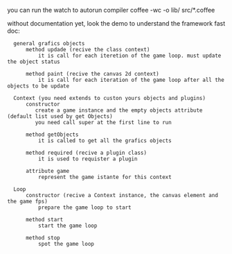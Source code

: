 you can run the watch to autorun compiler
   coffee -wc -o lib/ src/*.coffee

without documentation yet, look the demo to understand the framework
   fast doc:

      general grafics objects
          method updade (recive the class context)
              it is call for each iteretion of the game loop. must update the object status
          
          method paint (recive the canvas 2d context)
              it is call for each iteration of the game loop after all the objects to be update
              
      Context (you need extends to custon yours objects and plugins)
          constructor
             create a game instance and the empty objects attribute (default list used by get Objects)
             you need call super at the first line to run
      
          method getObjects
              it is called to get all the grafics objects
              
          method required (recive a plugin class)
              it is used to requister a plugin
              
          attribute game
              represent the game istante for this context
              
      Loop 
          constructor (recive a Context instance, the canvas element and the game fps)
              prepare the game loop to start
              
          method start
              start the game loop
              
          method stop
              spot the game loop
              